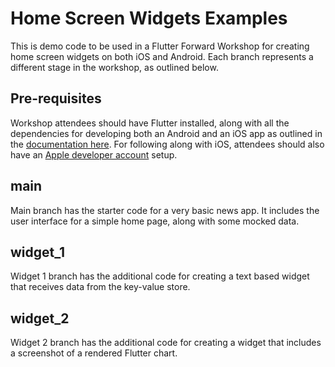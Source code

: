 # Home Screen Widgets Examples
This is demo code to be used in a Flutter Forward Workshop for creating home screen widgets on both iOS and Android. Each branch represents a different stage in the workshop, as outlined below. 

## Pre-requisites
Workshop attendees should have Flutter installed, along with all the dependencies for developing both an Android and an iOS app as outlined in the [documentation here](https://docs.flutter.dev/get-started/install). For following along with iOS, attendees should also have an [Apple developer account](https://developer.apple.com/programs/) setup.  

## main
Main branch has the starter code for a very basic news app. It includes the user interface for a simple home page, along with some mocked data.

## widget_1
Widget 1 branch has the additional code for creating a text based widget that receives data from the key-value store.

## widget_2
Widget 2 branch has the additional code for creating a widget that includes a screenshot of a rendered Flutter chart.




